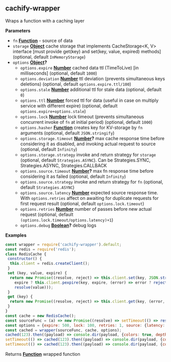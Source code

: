 <!-- Generated by documentation.js. Update this documentation by updating the source code. -->

## cachify-wrapper

Wraps a function with a caching layer

**Parameters**

-   `fn` **[Function][1]** - source of data
-   `storage` **[Object][2]** cache storage that implements CacheStorage<K, V> interface [must provide get(key) and set(key, value, expired) methods] (optional, default `InMemoryStorage`)
-   `options` **[Object][2]?**
    -   `options.expire` **[Number][3]** cached data ttl (TimeToLive) [in milliseconds] (optional, default `1000`)
    -   `options.deviation` **[Number][3]** ttl deviation (prevents simultaneous keys deletions) (optional, default `options.expire.ttl/100`)
    -   `options.stale` **[Number][3]** additional ttl for stale data (optional, default `0`)
    -   `options.ttl` **[Number][3]** forced ttl for data (useful in case on multiply service with different expire) (optional, default `options.expire+options.stale`)
    -   `options.lock` **[Number][3]** lock timeout (prevents simultaneous concurrent invoke of `fn` at initial period) (optional, default `1000`)
    -   `options.hasher` **[Function][1]** creates key for KV-storage by `fn` arguments (optional, default `JSON.stringify`)
    -   `options.storage.timeout` **[Number][3]?** max cache response time before considering it as disabled, and invoking actual request to source (optional, default `Infinity`)
    -   `options.storage.strategy` invoke and return strategy for `storage` (optional, default `Strategies.ASYNC`). Can be Strategies.SYNC, Strategies.ASYNC, Strategies.CALLBACK
    -   `options.source.timeout` **[Number][3]?** max fn response time before considering it as failed (optional, default `Infinity`)
    -   `options.source.strategy` invoke and return strategy for `fn` (optional, default `Strategies.ASYNC`)
    -   `options.source.latency` **[Number][3]** expected source response time. With `options.retries` affect on awaiting for duplicate requests for first request result (optional, default `options.lock.timeout`)
    -   `options.retries` **[Number][3]** number of passes before new actual request (optional, default `(options.lock.timeout/options.latency)+1`)
    -   `options.debug` **[Boolean][4]?** debug logs

**Examples**

```javascript
const wrapper = require('cachify-wrapper').default;
const redis = require('redis');
class RedisCache {
 constructor() {
  this.client = redis.createClient();
 }
 set (key, value, expire) {
  return new Promise((resolve, reject) => this.client.set(key, JSON.stringify(value), (error, value) => error ? reject(error) :
    expire ? this.client.pexpire(key, expire, (error) => error ? reject(error) : resolve(value)) :
    resolve(value)));
 }
 get (key) {
  return new Promise((resolve, reject) => this.client.get(key, (error, value) => error ? reject(error) : resolve(JSON.parse(value))));
 }
}
const cache = new RedisCache();
const sourceFunc = (a) => new Promise((resolve) => setTimeout(() => resolve(a * 2), 250));
const options = {expire: 500, lock: 100, retries: 1, source: {latency: 100}};
const cached = wrapper(sourceFunc, cache, options);
cached(123).then((payload) => console.dir(payload, {colors: true, depth: null})); // Invoke new request
setTimeout(() => cached(123).then((payload) => console.dir(payload, {colors: true, depth: null})), 200); // Will get cached result
setTimeout(() => cached(123).then((payload) => console.dir(payload, {colors: true, depth: null})), 50); // Will invoke new actual request (because of low retries & latency options it can't wait for first invoke cache)
```

Returns **[Function][1]** wrapped function

[1]: https://developer.mozilla.org/docs/Web/JavaScript/Reference/Statements/function

[2]: https://developer.mozilla.org/docs/Web/JavaScript/Reference/Global_Objects/Object

[3]: https://developer.mozilla.org/docs/Web/JavaScript/Reference/Global_Objects/Number

[4]: https://developer.mozilla.org/docs/Web/JavaScript/Reference/Global_Objects/Boolean
